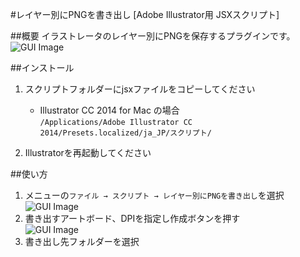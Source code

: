 #レイヤー別にPNGを書き出し  [Adobe Illustrator用 JSXスクリプト]

##概要
イラストレータのレイヤー別にPNGを保存するプラグインです。  
![GUI Image](https://raw.github.com/wiki/kazu1107/ai-jsx-pngl/images/gui.png)

##インストール

1. スクリプトフォルダーにjsxファイルをコピーしてください  
    + Illustrator CC 2014 for Mac の場合  
      `/Applications/Adobe Illustrator CC 2014/Presets.localized/ja_JP/スクリプト/`

2. Illustratorを再起動してください


##使い方
1. メニューの`ファイル → スクリプト → レイヤー別にPNGを書き出し`を選択  
    ![GUI Image](https://raw.github.com/wiki/kazu1107/ai-jsx-pngl/images/menu.png)
2. 書き出すアートボード、DPIを指定し作成ボタンを押す  
    ![GUI Image](https://raw.github.com/wiki/kazu1107/ai-jsx-pngl/images/gui.png)
3. 書き出し先フォルダーを選択

